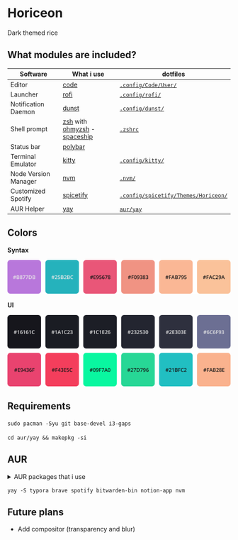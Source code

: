 # Horiceon

Dark themed rice

## What modules are included?

| Software             | What i use                                                   | dotfiles                                                     |
| -------------------- | ------------------------------------------------------------ | ------------------------------------------------------------ |
| Editor               | [code](https://github.com/microsoft/vscode)                  | [`.config/Code/User/`](.config/Code/User)                    |
| Launcher             | [rofi](https://github.com/davatorium/rofi)                   | [`.config/rofi/`](.config/rofi)                              |
| Notification Daemon  | [dunst](https://github.com/dunst-project/dunst)              | [`.config/dunst/`](.config/dunst/) |
| Shell prompt         | [zsh](https://zsh.org) with [ohmyzsh](https://github.com/ohmyzsh/ohmyzsh) - [spaceship](https://github.com/denysdovhan/spaceship-prompt) | [`.zshrc`](.zshrc)                                           |
| Status bar           | [polybar](https://github.com/polybar/polybar)                |                                                              |
| Terminal Emulator    | [kitty](https://sw.kovidgoyal.net/kitty)                     | [`.config/kitty/`](.config/kitty)                            |
| Node Version Manager | [nvm](https://github.com/nvm-sh/nvm)                         | [`.nvm/`](.nvm)                                              |
| Customized Spotify   | [spicetify](https://github.com/khanhas/spicetify-cli)        | [`.config/spicetify/Themes/Horiceon/`](.config/spicetify/Themes/Horiceon) |
| AUR Helper           | [yay](https://github.com/Jguer/yay)                          | [`aur/yay`](aur/yay)                                         |

## Colors

**Syntax**

![syntax](.meta/colors-syntax.png)

**UI**

![ui](.meta/colors-ui.png)

## Requirements

    sudo pacman -Syu git base-devel i3-gaps

    cd aur/yay && makepkg -si

## AUR

<details>
    <summary>AUR packages that i use</summary>

    | Software             | What i use                                      | AUR Nam         |
    | -------------------- | ----------------------------------------------- | --------------- |
    | WYSIWYG Editor       | [Typora](https://typora.io/)                    | `typora`        |
    | Browser              | [Brave](https://brave.com/)                     | `brave-bin`     |
    | Music Client         | [Spotify](https://www.spotify.com/)             | `spotify`       |
    | Password Manager     | [Spotify](https://github.com/bitwarden/desktop) | `bitwarden-bin` |
    | Notes                | [Notion](https://www.notion.so/)                | `notion-app`    |
    | Node Version Manager | [nvm](https://github.com/nvm-sh/nvm)            | `nvm`           |

</details>

    yay -S typora brave spotify bitwarden-bin notion-app nvm

## Future plans

- Add compositor (transparency and blur)
